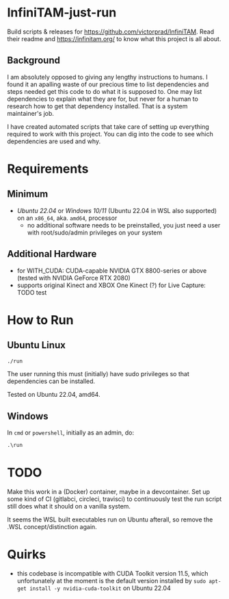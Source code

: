 # InfiniTAM-just-run
Build scripts & releases for https://github.com/victorprad/InfiniTAM. Read their readme and https://infinitam.org/ to know what this project is all about.


## Background
I am absolutely opposed to giving any lengthy instructions to humans.
I found it an apalling waste of our precious time to list dependencies and steps needed get this code to do what it is supposed to.
One may list dependencies to explain what they are for, but never for a human to research how to get that dependency installed.
That is a system maintainer's job.

I have created automated scripts that take care of setting up everything required to work with this project.
You can dig into the code to see which dependencies are used and why.

# Requirements
## Minimum
- *Ubuntu 22.04* or *Windows 10/11* (Ubuntu 22.04 in WSL also supported) on an `x86_64`, aka. `amd64`, processor
  - no additional software needs to be preinstalled, you just need a user with root/sudo/admin privileges on your system

## Additional Hardware
- for WITH_CUDA: CUDA-capable NVIDIA GTX 8800-series or above (tested with NVIDIA GeForce RTX 2080)
- supports original Kinect and XBOX One Kinect (?) for Live Capture: TODO test

# How to Run

## Ubuntu Linux
```bash
./run
```
The user running this must (initially) have sudo privileges so that dependencies can be installed.

Tested on Ubuntu 22.04, amd64.

## Windows
In `cmd` or `powershell`, initially as an admin, do:

```cmd
.\run
```

# TODO
Make this work in a (Docker) container, maybe in a devcontainer. Set up some kind of CI (gitlabci, circleci, travisci) to continuously test the run script still does what it should on a vanilla system.

It seems the WSL built executables run on Ubuntu afterall, so remove the .WSL concept/distinction again.

# Quirks
- this codebase is incompatible with CUDA Toolkit version 11.5, which unfortunately at the moment is the default version installed by `sudo apt-get install -y nvidia-cuda-toolkit` on Ubuntu 22.04
